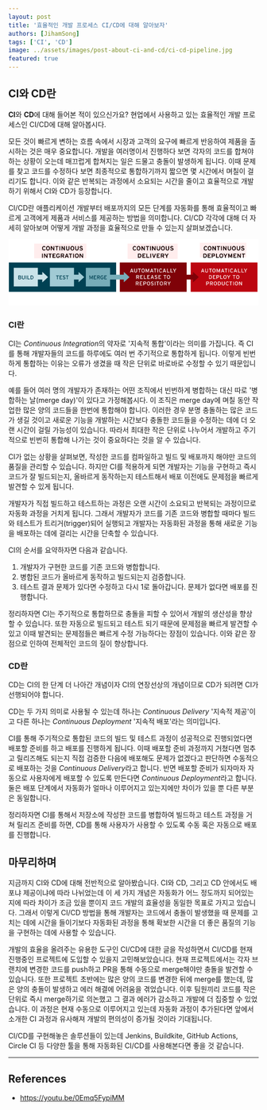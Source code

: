 ```yaml
---
layout: post
title: '효율적인 개발 프로세스 CI/CD에 대해 알아보자'
authors: [JihamSong]
tags: ['CI', 'CD']
image: ../assets/images/post-about-ci-and-cd/ci-cd-pipeline.jpg
featured: true
---
```


## CI와 CD란

**CI**와 **CD**에 대해 들어본 적이 있으신가요? 현업에서 사용하고 있는 효율적인 개발 프로세스인 CI/CD에 대해 알아봅시다.

모든 것이 빠르게 변하는 흐름 속에서 시장과 고객의 요구에 빠르게 반응하여 제품을 출시하는 것은 매우 중요합니다. 개발을 여러명이서 진행하다 보면 각자의 코드를 합쳐야 하는 상황이 오는데 매끄럽게 합쳐지는 일은 드물고 충돌이 발생하게 됩니다. 이때 문제를 찾고 코드를 수정하다 보면 최종적으로 통합하기까지 짧으면 몇 시간에서 며칠이 걸리기도 합니다. 이와 같은 반복되는 과정에서 소요되는 시간을 줄이고 효율적으로 개발하기 위해서 CI와 CD가 등장합니다.

CI/CD란 애플리케이션 개발부터 배포까지의 모든 단계를 자동화를 통해 효율적이고 빠르게 고객에게 제품과 서비스를 제공하는 방법을 의미합니다. CI/CD 각각에 대해 더 자세히 알아보며 어떻게 개발 과정을 효율적으로 만들 수 있는지 살펴보겠습니다.

![image](../assets/images/post-about-ci-and-cd/ci-cd-flow.png)

### CI란

CI는 *Continuous Integration*의 약자로 '지속적 통합'이라는 의미를 가집니다. 즉 CI를 통해 개발자들의 코드를 하루에도 여러 번 주기적으로 통합하게 됩니다. 이렇게 빈번하게 통합하는 이유는 오류가 생겼을 때 작은 단위로 바로바로 수정할 수 있기 때문입니다.

예를 들어 여러 명의 개발자가 존재하는 어떤 조직에서 빈번하게 병합하는 대신 따로 '병합하는 날(merge day)'이 있다고 가정해봅시다. 이 조직은 merge day에 며칠 동안 작업한 많은 양의 코드들을 한번에 통합해야 합니다. 이러한 경우 분명 충돌하는 많은 코드가 생길 것이고 새로운 기능을 개발하는 시간보다 충돌한 코드들을 수정하는 데에 더 오랜 시간이 걸릴 가능성이 있습니다. 따라서 최대한 작은 단위로 나누어서 개발하고 주기적으로 빈번히 통합해 나가는 것이 중요하다는 것을 알 수 있습니다.

CI가 없는 상황을 살펴보면, 작성한 코드를 컴파일하고 빌드 및 배포까지 해야만 코드의 품질을 관리할 수 있습니다. 하지만 CI를 적용하게 되면 개발자는 기능을 구현하고 즉시 코드가 잘 빌드되는지, 올바르게 동작하는지 테스트해서 배포 이전에도 문제점을 빠르게 발견할 수 있게 됩니다.

개발자가 직접 빌드하고 테스트하는 과정은 오랜 시간이 소요되고 반복되는 과정이므로 자동화 과정을 거치게 됩니다. 그래서 개발자가 코드를 기존 코드와 병합할 때마다 빌드와 테스트가 트리거(trigger)되어 실행되고 개발자는 자동화된 과정을 통해 새로운 기능을 배포하는 데에 걸리는 시간을 단축할 수 있습니다.

CI의 순서를 요약하자면 다음과 같습니다.

1. 개발자가 구현한 코드를 기존 코드와 병합합니다.
2. 병합된 코드가 올바르게 동작하고 빌드되는지 검증합니다.
3. 테스트 결과 문제가 있다면 수정하고 다시 1로 돌아갑니다. 문제가 없다면 배포를 진행합니다.

정리하자면 CI는 주기적으로 통합하므로 충돌을 피할 수 있어서 개발의 생산성을 향상할 수 있습니다. 또한 자동으로 빌드되고 테스트 되기 때문에 문제점을 빠르게 발견할 수 있고 이때 발견되는 문제점들은 빠르게 수정 가능하다는 장점이 있습니다. 이와 같은 장점으로 인하여 전체적인 코드의 질이 향상합니다.

### CD란

CD는 CI의 한 단계 더 나아간 개념이자 CI의 연장선상의 개념이므로 CD가 되려면 CI가 선행되어야 합니다.

CD는 두 가지 의미로 사용될 수 있는데 하나는 _Continuous Delivery_ '지속적 제공'이고 다른 하나는 _Continuous Deployment_ '지속적 배포'라는 의미입니다.

CI를 통해 주기적으로 통합된 코드의 빌드 및 테스트 과정이 성공적으로 진행되었다면 배포할 준비를 하고 배포를 진행하게 됩니다. 이때 배포할 준비 과정까지 거쳤다면 멈추고 릴리즈해도 되는지 직접 검증한 다음에 배포해도 문제가 없겠다고 판단하면 수동적으로 배포하는 것을 *Continuous Delivery*라고 합니다. 반면 배포할 준비가 되자마자 자동으로 사용자에게 배포할 수 있도록 만든다면 *Continuous Deployment*라고 합니다. 둘은 배포 단계에서 자동화가 얼마나 이루어지고 있는지에만 차이가 있을 뿐 다른 부분은 동일합니다.

정리하자면 CI를 통해서 저장소에 작성한 코드를 병합하여 빌드하고 테스트 과정을 거쳐 릴리즈 준비를 하면, CD를 통해 사용자가 사용할 수 있도록 수동 혹은 자동으로 배포를 진행합니다.

## 마무리하며

지금까지 CI와 CD에 대해 전반적으로 알아봤습니다. CI와 CD, 그리고 CD 안에서도 배포냐 제공이냐에 따라 나뉘었는데 이 세 가지 개념은 자동화가 어느 정도까지 되어있는지에 따라 차이가 조금 있을 뿐이지 코드 개발의 효율성을 동일한 목표로 가지고 있습니다. 그래서 이렇게 CI/CD 방법을 통해 개발자는 코드에서 충돌이 발생했을 때 문제를 고치는 데에 시간을 들이기보다 자동화된 과정을 통해 확보한 시간을 더 좋은 품질의 기능을 구현하는 데에 사용할 수 있습니다.

개발의 효율을 올려주는 유용한 도구인 CI/CD에 대한 글을 작성하면서 CI/CD를 현재 진행중인 프로젝트에 도입할 수 있을지 고민해보았습니다. 현재 프로젝트에서는 각자 브랜치에 변경한 코드를 push하고 PR을 통해 수동으로 merge해야만 충돌을 발견할 수 있습니다. 또한 프로젝트 초반에는 많은 양의 코드를 변경한 뒤에 merge를 했는데, 많은 양의 충돌이 발생하고 에러 해결에 어려움을 겪었습니다. 이후 팀원끼리 코드를 작은 단위로 즉시 merge하기로 의논했고 그 결과 에러가 감소하고 개발에 더 집중할 수 있었습니다. 이 과정은 현재 수동으로 이루어지고 있는데 자동화 과정이 추가된다면 앞에서 소개한 CI 과정과 유사해져 개발의 편의성이 증가될 것이라 기대됩니다.

CI/CD를 구현해놓은 솔루션들이 있는데 Jenkins, Buildkite, GitHub Actions, Circle CI 등 다양한 툴을 통해 자동화된 CI/CD를 사용해본다면 좋을 것 같습니다.

---

## References

- <https://youtu.be/0Emq5FypiMM>
